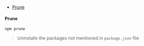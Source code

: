 - [Prune](#prune)

#### Prune
```npm
npm prune
```
> Uninstalls the packages not mentioned in `package.json` file